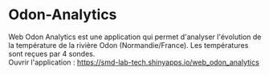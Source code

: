 # Odon-Analytics

Web Odon Analytics est une application qui permet d'analyser l'évolution de la température de la rivière Odon (Normandie/France). 
Les températures sont reçues par 4 sondes.  
Ouvrir l'application : https://smd-lab-tech.shinyapps.io/web_odon_analytics
